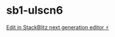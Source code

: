 # sb1-ulscn6

[Edit in StackBlitz next generation editor ⚡️](https://stackblitz.com/~/github.com/DaniGonza4261/sb1-ulscn6)